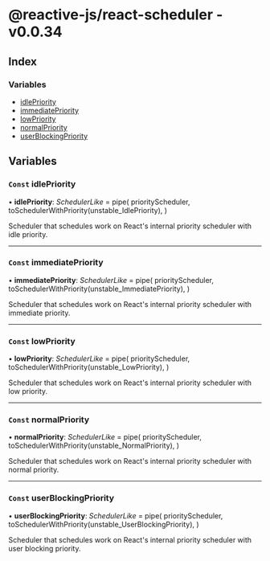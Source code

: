 
# @reactive-js/react-scheduler - v0.0.34

## Index

### Variables

* [idlePriority](README.md#const-idlepriority)
* [immediatePriority](README.md#const-immediatepriority)
* [lowPriority](README.md#const-lowpriority)
* [normalPriority](README.md#const-normalpriority)
* [userBlockingPriority](README.md#const-userblockingpriority)

## Variables

### `Const` idlePriority

• **idlePriority**: *SchedulerLike* =  pipe(
  priorityScheduler,
  toSchedulerWithPriority(unstable_IdlePriority),
)

Scheduler that schedules work on React's internal priority scheduler with idle priority.

___

### `Const` immediatePriority

• **immediatePriority**: *SchedulerLike* =  pipe(
  priorityScheduler,
  toSchedulerWithPriority(unstable_ImmediatePriority),
)

Scheduler that schedules work on React's internal priority scheduler with immediate priority.

___

### `Const` lowPriority

• **lowPriority**: *SchedulerLike* =  pipe(
  priorityScheduler,
  toSchedulerWithPriority(unstable_LowPriority),
)

Scheduler that schedules work on React's internal priority scheduler with low priority.

___

### `Const` normalPriority

• **normalPriority**: *SchedulerLike* =  pipe(
  priorityScheduler,
  toSchedulerWithPriority(unstable_NormalPriority),
)

Scheduler that schedules work on React's internal priority scheduler with normal priority.

___

### `Const` userBlockingPriority

• **userBlockingPriority**: *SchedulerLike* =  pipe(
  priorityScheduler,
  toSchedulerWithPriority(unstable_UserBlockingPriority),
)

Scheduler that schedules work on React's internal priority scheduler with user blocking priority.
